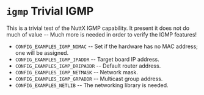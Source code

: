`igmp` Trivial IGMP
===================

This is a trivial test of the NuttX IGMP capability. It present it does
not do much of value -- Much more is needed in order to verify the IGMP
features!

-   `CONFIG_EXAMPLES_IGMP_NOMAC` -- Set if the hardware has no MAC
    address; one will be assigned.
-   `CONFIG_EXAMPLES_IGMP_IPADDR` -- Target board IP address.
-   `CONFIG_EXAMPLES_IGMP_DRIPADDR` -- Default router address.
-   `CONFIG_EXAMPLES_IGMP_NETMASK` -- Network mask.
-   `CONFIG_EXAMPLES_IGMP_GRPADDR` -- Multicast group address.
-   `CONFIG_EXAMPLES_NETLIB` -- The networking library is needed.
